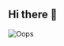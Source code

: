 ## Hi there 👋
![Oops](https://media.giphy.com/media/kyrd72DC2Iwfu/giphy.gif?cid=ecf05e47xmuc936iijj03l7mryh6wh9snxyoa5ek92a14wa3&ep=v1_gifs_related&rid=giphy.gif&ct=g)
